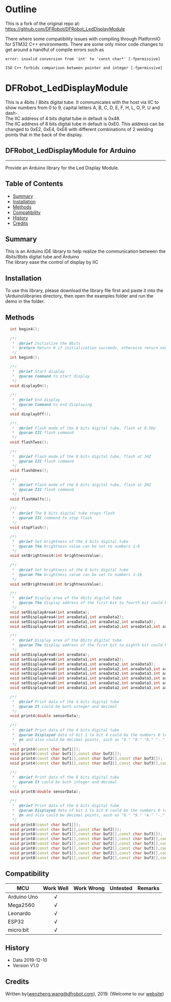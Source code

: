 # Outline
This is a fork of the original repo at: https://github.com/DFRobot/DFRobot_LedDisplayModule

There where some compatibility issues with compiling through PlatformIO for STM32 C++ environments. There are some only minor code changes to get around a handful of compile errors such as

```error: invalid conversion from 'int' to 'const char*' [-fpermissive]```

```ISO C++ forbids comparison between pointer and integer [-fpermissive]```

# DFRobot_LedDisplayModule
This is a 4bits / 8bits digital tube. It communicates with the host via IIC to show numbers from 0 to 9, capital letters A, B, C, D, E, F, H, L, O, P, U and dash-. <br>
The IIC address of 4 bits digital tube in default is 0x48. <br>
The IIC address of 8 bits digital tube in default is 0xE0. This address can be changed to 0xE2, 0xE4, 0xE6 with different combinations of 2 welding points that in the back of the display. <br>

## DFRobot_LedDisplayModule for Arduino
---------------------------------------------------------
Provide an Arduino library for the Led Display Module.
   
## Table of Contents

* [Summary](#summary)
* [Installation](#installation)
* [Methods](#methods)
* [Compatibility](#compatibility)
* [History](#history)
* [Credits](#credits)

## Summary
This is an Arduino IDE library to help realize the communication between the 4bits/8bits digital tube and Arduino<br>
The library ease the control of display by IIC<br>

## Installation

To use this library, please download the library file first and paste it into the \Arduino\libraries directory, then open the examples folder and run the demo in the folder.

## Methods

```C++
  int begin4();
  
  /*!
   *  @brief Initialize the 8bits 
   *  @return Return 0 if initialization succeeds, otherwise return non-zero.
   */ 
  int begin8();

  /*!
   *  @brief Start display
   *  @param Command to start display
   */
  void displayOn();
  
  /*!
   *  @brief End display
   *  @param Command to end displaying
   */  
  void displayOff();

  /*!
   *  @brief Flash mode of the 8 bits digital tube, flash at 0.5Hz
   *  @param IIC flash command
   */
  void flashTwos();
  
  /*!
   *  @brief Flash mode of the 8 bits digital tube, flash at 1HZ
   *  @param IIC flash command
   */
  void flashOnes();
  
  /*!
   *  @brief Flash mode of the 8 bits digital tube, flash at 2HZ 
   *  @param IIC flash command
   */
  void flashHalfs();
  
  /*!
   *  @brief The 8 bits digital tube stops flash 
   *  @param IIC command to stop flash
   */
  void stopFlash();

  /*!
   *  @brief Set brightness of the 4 bits digital tube
   *  @param The brightness value can be set to numbers 1~8
   */
  void setBrightness4(int brightnessValue); 
  
  /*!
   *  @brief Set brightness of the 8 bits digital tube
   *  @param The brightness value can be set to numbers 1~16
   */
  void setBrightness8(int brightnessValue);

  /*!
   *  @brief Display area of the 4bits digital tube 
   *  @param The display address of the first bit to fourth bit could be numbers 1~4
   */
  void setDisplayArea4(int areaData);
  void setDisplayArea4(int areaData1,int areaData2);
  void setDisplayArea4(int areaData1,int areaData2,int areaData3);
  void setDisplayArea4(int areaData1,int areaData2,int areaData3,int areaData4);

  /*!
   *  @brief Display area of the 8bits digital tube
   *  @param The display address of the first bit to eighth bit could be numbers 1~8
   */
  void setDisplayArea8(int areaData);
  void setDisplayArea8(int areaData1,int areaData2);
  void setDisplayArea8(int areaData1,int areaData2,int areaData3);
  void setDisplayArea8(int areaData1,int areaData2,int areaData3,int areaData4);
  void setDisplayArea8(int areaData1,int areaData2,int areaData3,int areaData4,int areaData5);
  void setDisplayArea8(int areaData1,int areaData2,int areaData3,int areaData4,int areaData5,int areaData6);
  void setDisplayArea8(int areaData1,int areaData2,int areaData3,int areaData4,int areaData5,int areaData6,int areaData7);
  void setDisplayArea8(int areaData1,int areaData2,int areaData3,int areaData4,int areaData5,int areaData6,int areaData7,int areaData8);

  /*!
   *  @brief Print data of the 4 bits digital tube
   *  @param It could be both integer and decimal
   */  
  void print4(double sensorData);
  
  /*!
   *  @brief Print data of the 4 bits digital tube
   *  @param Displayed data of bit 1 to bit 4 could be the numbers 0 to 9, capital letters A, B, C, D, E, F, H, L, O, P, U and dash-. 
   *  @n and also could be decimal points, such as "0." "9." "A." "-."
   */
  void print4(const char buf1[]);
  void print4(const char buf1[],const char buf2[]);
  void print4(const char buf1[],const char buf2[],const char buf3[]);
  void print4(const char buf1[],const char buf2[],const char buf3[],const char buf4[]);

  /*!
   *  @brief Print data of the 8 bits digital tube
   *  @param It could be both integer and decimal
   */
  void print8(double sensorData);
  
  /*!
   *  @brief Print data of the 8 bits digital tube
   *  @param Displayed data of bit 1 to bit 8 could be the numbers 0 to 9, capital letters A, B, C, D, E, F, H, L, O, P, U and dash-.
   *  @n and also could be decimal points, such as "0." "9." "A." "-."
   */
  void print8(const char buf1[]);
  void print8(const char buf1[],const char buf2[]);
  void print8(const char buf1[],const char buf2[],const char buf3[]);
  void print8(const char buf1[],const char buf2[],const char buf3[],const char buf4[]);
  void print8(const char buf1[],const char buf2[],const char buf3[],const char buf4[],const char buf5[]);
  void print8(const char buf1[],const char buf2[],const char buf3[],const char buf4[],const char buf5[],const char buf6[]);
  void print8(const char buf1[],const char buf2[],const char buf3[],const char buf4[],const char buf5[],const char buf6[],const char buf7[]);
  void print8(const char buf1[],const char buf2[],const char buf3[],const char buf4[],const char buf5[],const char buf6[],const char buf7[],const char buf8[]);
```

## Compatibility

MCU                | Work Well    | Work Wrong   | Untested    | Remarks
------------------ | :----------: | :----------: | :---------: | -----
Arduino Uno        |      √       |              |             | 
Mega2560        |      √       |              |             | 
Leonardo        |      √       |              |             | 
ESP32         |      √       |              |             | 
micro:bit        |      √       |              |             | 

## History

- Data 2019-12-10
- Version V1.0

## Credits

Written by(wenzheng.wang@dfrobot.com), 2019. (Welcome to our [website](https://www.dfrobot.com/))






